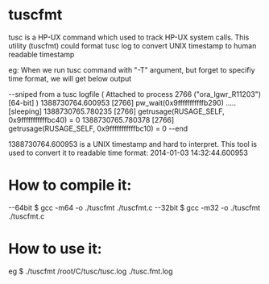 tuscfmt
=======

tusc is a HP-UX command which used to track HP-UX system calls.
This utility (tuscfmt) could format tusc log to convert UNIX timestamp to human readable timestamp

eg:
When we run tusc command with "-T" argument, but forget to specifiy time format, we will get below output

--sniped from a tusc logfile
( Attached to process 2766 ("ora_lgwr_R11203") [64-bit] )
1388730764.600953 [2766] pw_wait(0x9fffffffffffb290) ..... [sleeping]
1388730765.780235 [2766] getrusage(RUSAGE_SELF, 0x9fffffffffffbc40) = 0
1388730765.780378 [2766] getrusage(RUSAGE_SELF, 0x9fffffffffffbc10) = 0
--end 

1388730764.600953 is a UNIX timestamp and hard to interpret.
This tool is used to convert it to readable time format: 2014-01-03 14:32:44.600953

How to compile it:
=======

--64bit
$ gcc -m64 -o ./tuscfmt ./tuscfmt.c
--32bit
$ gcc -m32 -o ./tuscfmt ./tuscfmt.c


How to use it:
=======

eg
$ ./tuscfmt /root/C/tusc/tusc.log ./tusc.fmt.log